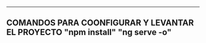 -----------------------------------------------------------------------------------------------
COMANDOS PARA COONFIGURAR Y LEVANTAR EL PROYECTO
"npm install"
"ng serve -o"
-----------------------------------------------------------------------------------------------
